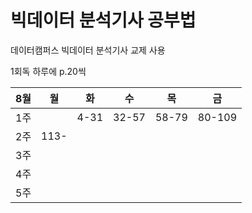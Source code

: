 # 빅데이터 분석기사 공부법

데이터캠퍼스 빅데이터 분석기사 교제 사용

1회독 하루에 p.20씩

8월|월|화|수|목|금
---|---|---|---|---|---|
1주| |4-31|32-57|58-79|80-109|
2주|113- ||| | |
3주| ||| | |
4주| ||| | |
5주| ||| | |
